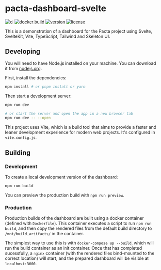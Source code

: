 # pacta-dashboard-svelte
[![ci](https://github.com/RMI-PACTA/pacta-dashboard-svelte/actions/workflows/ci.yml/badge.svg)](https://github.com/RMI-PACTA/pacta-dashboard-svelte/actions/workflows/ci.yml)
[![docker build](https://github.com/RMI-PACTA/pacta-dashboard-svelte/actions/workflows/docker.yml/badge.svg)](https://github.com/RMI-PACTA/pacta-dashboard-svelte/actions/workflows/docker.yml)
[![version](https://img.shields.io/github/package-json/v/rmi-pacta/pacta-dashboard-svelte)](https://github.com/RMI-PACTA/pacta-dashboard-svelte)
[![license](https://img.shields.io/github/license/rmi-pacta/pacta-dashboard-svelte)](https://github.com/RMI-PACTA/pacta-dashboard-svelte/blob/main/LICENSE)

This is a demonstration of a dashboard for the Pacta project using Svelte, SvelteKit, Vite, TypeScript, Tailwind and Skeleton UI.

## Developing

You will need to have Node.js installed on your machine. You can download it from [nodejs.org](https://nodejs.org/).

First, install the dependencies:

```bash
npm install # or pnpm install or yarn
```

Then start a development server:

```bash
npm run dev

# or start the server and open the app in a new browser tab
npm run dev -- --open
```

This project uses Vite, which is a build tool that aims to provide a faster and leaner development experience for modern web projects. It's configured in `vite.config.js`.

## Building

### Development

To create a local development version of the dashboard:

```bash
npm run build
```

You can preview the production build with `npm run preview`.

### Production

Production builds of the dashboard are built using a docker container (defined with `Dockerfile`).
This container executes a script to run `npm run build`, and then copy the rendered files from the default build directory to `/mnt/build_artifacts/` in the container.

The simplest way to use this is with `docker-compose up --build`, which will run the build container as an init container.
Once that has completed sucessfully, a `nginx` container (with the rendered files bind-mounted to the correct location) will start, and the prepared dashboard will be visible at `localhost:3000`.
